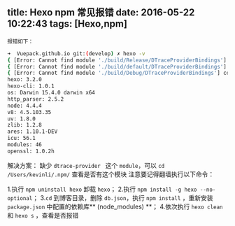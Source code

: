 title: Hexo npm 常见报错
date: 2016-05-22 10:22:43
tags: [Hexo,npm]
---


`报错如下：`
```bash
➜  Vuepack.github.io git:(develop) ✗ hexo -v
{ [Error: Cannot find module './build/Release/DTraceProviderBindings'] code: 'MODULE_NOT_FOUND' }
{ [Error: Cannot find module './build/default/DTraceProviderBindings'] code: 'MODULE_NOT_FOUND' }
{ [Error: Cannot find module './build/Debug/DTraceProviderBindings'] code: 'MODULE_NOT_FOUND' }
hexo: 3.2.0
hexo-cli: 1.0.1
os: Darwin 15.4.0 darwin x64
http_parser: 2.5.2
node: 4.4.4
v8: 4.5.103.35
uv: 1.8.0
zlib: 1.2.8
ares: 1.10.1-DEV
icu: 56.1
modules: 46
openssl: 1.0.2h
```

解决方案：
缺少 `dtrace-provider ` 这个 `module`，可以 `cd /Users/kevinli/.npm/` 查看是否有这个模块
注意要记得翻墙执行以下命令：

 1.执行 `npm uninstall hexo` 卸载 `hexo`；
 2.执行 `npm install -g hexo --no-optional`；
 3.`cd` 到博客目录，删除 `db.json`，执行 `npm install` ，重新安装 `package.json` 中配置的依赖库** (node_modules) **；
 4.依次执行 `hexo clean` 和 `hexo s` ，查看是否报错
